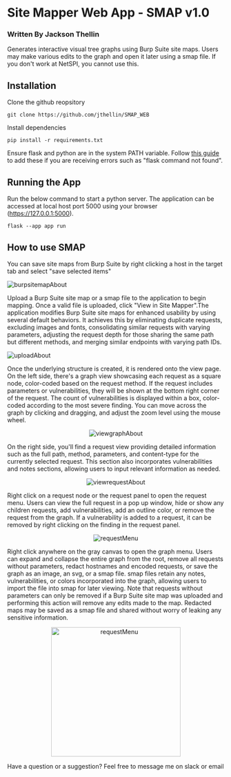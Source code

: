 # Site Mapper Web App - SMAP v1.0
### Written By Jackson Thellin
Generates interactive visual tree graphs using Burp Suite site maps. Users may make various edits to the graph and open it later using a smap file. If you don't work at NetSPI, you cannot use this.

## Installation
Clone the github reopsitory
```
git clone https://github.com/jthellin/SMAP_WEB
```
Install dependencies
```
pip install -r requirements.txt
```
Ensure flask and python are in the system PATH variable. Follow [this guide](https://www.educative.io/answers/how-to-add-python-to-path-variable-in-windows) to add these if you are receiving errors such as "flask command not found".
## Running the App
Run the below command to start a python server. The application can be accessed at local host port 5000 using your browser (https://127.0.0.1:5000).
```
flask --app app run
```
## How to use SMAP
You can save site maps from Burp Suite by right clicking a host in the target tab and select "save selected items"

 ![burpsitemapAbout](https://github.com/jthellin/SMAP_WEB/assets/65736071/a4347441-a60c-474f-ab03-06d3c22e271b)

Upload a Burp Suite site map or a smap file to the application to begin mapping. Once a valid file is uploaded, click "View in Site Mapper".The application modifies Burp Suite site maps for enhanced usability by using several default behaviors. It achieves this by eliminating duplicate requests, excluding images and fonts, consolidating similar requests with varying parameters, adjusting the request depth for those sharing the same path but different methods, and merging similar endpoints with varying path IDs.

![uploadAbout](https://github.com/jthellin/SMAP_WEB/assets/65736071/6a1a682a-3546-446d-ab46-eb4bdaef0ad8)

 Once the underlying structure is created, it is rendered onto the view page. On the left side, there's a graph view showcasing each request as a square node, color-coded based on the request method. If the request includes parameters or vulnerabilities, they will be shown at the bottom right corner of the request. The count of vulnerabilities is displayed within a box, color-coded according to the most severe finding. You can move across the graph by clicking and dragging, and adjust the zoom level using the mouse wheel.

<p align="center">
<img alt="viewgraphAbout" src="https://github.com/jthellin/SMAP_WEB/assets/65736071/a7b55a6f-66f8-45bc-81e1-af4754174550">
</p>

On the right side, you'll find a request view providing detailed information such as the full path, method, parameters, and content-type for the currently selected request.
        This section also incorporates vulnerabilities and notes sections, allowing users to input relevant information as needed.

<p align="center">
 <img alt="viewrequestAbout" src="https://github.com/jthellin/SMAP_WEB/assets/65736071/6a0082c5-b845-400d-b5cb-eca42ebbbf96">
</p>

 Right click on a request node or the request panel to open the request menu. Users can view the full request in a pop up window, hide or show any children requests, add vulnerabilities, add an outline color, or remove the request from the graph. If a vulnerability is added to a request, it can be removed by right clicking on the finding in the request panel.
 
<p align="center">
 <img alt="requestMenu" src="https://github.com/jthellin/SMAP_WEB/assets/65736071/77e58879-d767-4fb4-936c-ba39119185ec">
</p>

Right click anywhere on the gray canvas to open the graph menu. Users can expand and collapse the entire graph from the root, remove all requests without parameters, redact hostnames and encoded requests, or save the graph as an image, an svg, or a smap file. smap files retain any notes, vulnerabilities, or colors incorporated into the graph, allowing users to import the file into smap for later viewing. Note that requests without parameters can only be removed if a Burp Suite site map was uploaded and performing this action will remove any edits made to the map. Redacted maps may be saved as a smap file and shared without worry of leaking any sensitive information.

<p align="center">
 <img width="300" alt="requestMenu" src="https://github.com/jthellin/SMAP_WEB/assets/65736071/46300939-1d31-4cf4-bcae-53d49d5dff5c">
</p>


Have a question or a suggestion? Feel free to message me on slack or email


